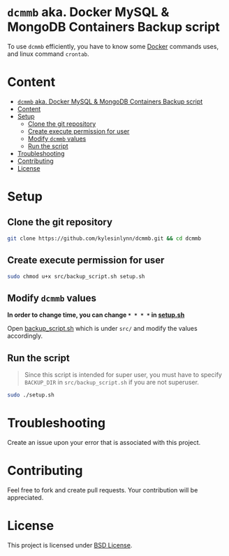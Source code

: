 #  `dcmmb` aka. Docker MySQL & MongoDB Containers Backup script
To use `dcmmb` efficiently, you have to know some [Docker](https://docker.com) commands uses, and linux command `crontab`.

# Content
- [`dcmmb` aka. Docker MySQL \& MongoDB Containers Backup script](#dcmmb-aka-docker-mysql--mongodb-containers-backup-script)
- [Content](#content)
- [Setup](#setup)
  - [Clone the git repository](#clone-the-git-repository)
  - [Create execute permission for user](#create-execute-permission-for-user)
  - [Modify `dcmmb` values](#modify-dcmmb-values)
  - [Run the script](#run-the-script)
- [Troubleshooting](#troubleshooting)
- [Contributing](#contributing)
- [License](#license)

# Setup
## Clone the git repository
```bash
git clone https://github.com/kylesinlynn/dcmmb.git && cd dcmmb
```

## Create execute permission for user
```bash
sudo chmod u+x src/backup_script.sh setup.sh
```

## Modify `dcmmb` values
**In order to change time, you can change `* * * *` in [setup.sh](setup.sh)**

Open [backup_script.sh](src/backup_script.sh) which is under `src/` and modify the values accordingly.

## Run the script
> Since this script is intended for super user, you must have to specify `BACKUP_DIR` in `src/backup_script.sh` if you are not superuser. 
```bash
sudo ./setup.sh
```

# Troubleshooting
Create an issue upon your error that is associated with this project.

# Contributing
Feel free to fork and create pull requests. Your contribution will be appreciated.

# License
This project is licensed under [BSD License](LICENSE).